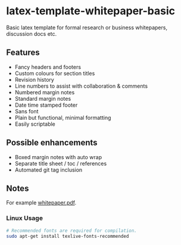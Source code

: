 # latex-template-whitepaper-basic
Basic latex template for formal research or business whitepapers, discussion docs etc.

## Features
* Fancy headers and footers
* Custom colours for section titles
* Revision history
* Line numbers to assist with collaboration & comments
* Numbered margin notes
* Standard margin notes
* Date time stamped footer
* Sans font
* Plain but functional, minimal formatting
* Easily scriptable

## Possible enhancements
* Boxed margin notes with auto wrap
* Separate title sheet / toc / references 
* Automated git tag inclusion

## Notes

For example [whitepaper.pdf](./out/whitepaper.pdf).

### Linux Usage

```bash
# Recommended fonts are required for compilation.
sudo apt-get install texlive-fonts-recommended
```

